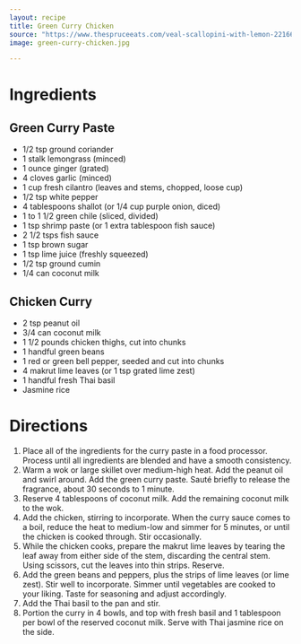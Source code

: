 ```yaml
---
layout: recipe
title: Green Curry Chicken
source: "https://www.thespruceeats.com/veal-scallopini-with-lemon-2216650"
image: green-curry-chicken.jpg

---
```


# Ingredients

## Green Curry Paste

- 1/2 tsp ground coriander
- 1 stalk lemongrass (minced)
- 1 ounce ginger (grated)
- 4 cloves garlic (minced)
- 1 cup  fresh cilantro (leaves and stems, chopped, loose cup)
- 1/2 tsp white pepper
- 4 tablespoons shallot (or 1/4 cup purple onion, diced)
- 1 to 1 1/2 green chile (sliced, divided)
- 1 tsp shrimp paste (or 1 extra tablespoon fish sauce)
- 2 1/2 tsps fish sauce
- 1 tsp brown sugar
- 1 tsp lime juice (freshly squeezed)
- 1/2 tsp ground cumin
- 1/4 can coconut milk

## Chicken Curry

- 2 tsp peanut oil
- 3/4 can coconut milk
- 1 1/2 pounds chicken thighs, cut into chunks
- 1 handful green beans
- 1 red or green bell pepper, seeded and cut into chunks
- 4 makrut lime leaves (or 1 tsp grated lime zest)
- 1 handful fresh Thai basil 
- Jasmine rice

# Directions

1. Place all of the ingredients for the curry paste in a food processor. Process until all ingredients are blended and have a smooth consistency. 
2. Warm a wok or large skillet over medium-high heat. Add the peanut oil and swirl around. Add the green curry paste. Sauté briefly to release the fragrance, about 30 seconds to 1 minute.
3. Reserve 4 tablespoons of coconut milk. Add the remaining coconut milk to the wok.
4. Add the chicken, stirring to incorporate. When the curry sauce comes to a boil, reduce the heat to medium-low and simmer for 5 minutes, or until the chicken is cooked through. Stir occasionally.
5. While the chicken cooks, prepare the makrut lime leaves by tearing the leaf away from either side of the stem, discarding the central stem. Using scissors, cut the leaves into thin strips. Reserve.
6. Add the green beans and peppers, plus the strips of lime leaves (or lime zest). Stir well to incorporate. Simmer until vegetables are cooked to your liking. Taste for seasoning and adjust accordingly.
7. Add the Thai basil to the pan and stir.
8. Portion the curry in 4 bowls, and top with fresh basil and 1 tablespoon per bowl of the reserved coconut milk. Serve with Thai jasmine rice on the side.
